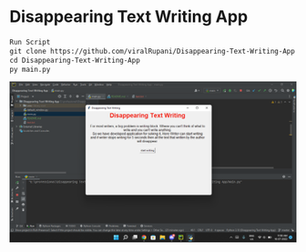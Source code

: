 # Disappearing Text Writing App
```
Run Script
git clone https://github.com/viralRupani/Disappearing-Text-Writing-App
cd Disappearing-Text-Writing-App
py main.py
```
<img src="projectimg.png">